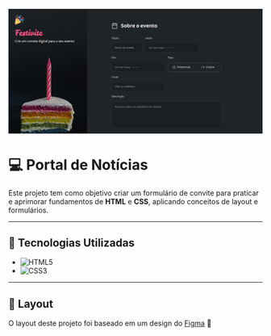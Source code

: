 ![Página inicial do portal](assets/formulario-de-convite.png)

# 💻 Portal de Notícias

Este projeto tem como objetivo criar um formulário de convite para praticar e aprimorar fundamentos de **HTML** e **CSS**, aplicando conceitos de layout e formulários.

---

## 🚀 Tecnologias Utilizadas
- ![HTML5](https://img.shields.io/badge/HTML5-E34F26?style=for-the-badge&logo=html5&logoColor=white)
- ![CSS3](https://img.shields.io/badge/CSS3-1572B6?style=for-the-badge&logo=css3&logoColor=white)

---
## 📌 Layout
O layout deste projeto foi baseado em um design do [Figma](https://www.figma.com/community/file/1389649528880849780) 🌟